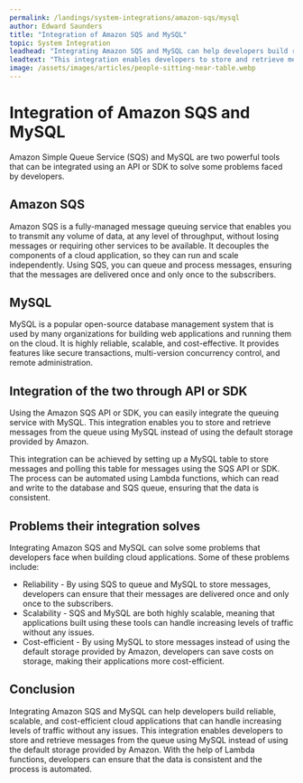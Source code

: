 ```yaml
---
permalink: /landings/system-integrations/amazon-sqs/mysql
author: Edward Saunders
title: "Integration of Amazon SQS and MySQL"
topic: System Integration
leadhead: "Integrating Amazon SQS and MySQL can help developers build reliable, scalable, and cost-efficient cloud applications that can handle increasing levels of traffic without any issues"
leadtext: "This integration enables developers to store and retrieve messages from the queue using MySQL instead of using the default storage provided by Amazon. With the help of Lambda functions, developers can ensure that the data is consistent and the process is automated."
image: /assets/images/articles/people-sitting-near-table.webp
---
```

<div class="arttext">	<h1>Integration of Amazon SQS and MySQL</h1>
	<p>Amazon Simple Queue Service (SQS) and MySQL are two powerful tools that can be integrated using an API or SDK to solve some problems faced by developers.</p>
	<h2>Amazon SQS</h2>
	<p>Amazon SQS is a fully-managed message queuing service that enables you to transmit any volume of data, at any level of throughput, without losing messages or requiring other services to be available. It decouples the components of a cloud application, so they can run and scale independently. Using SQS, you can queue and process messages, ensuring that the messages are delivered once and only once to the subscribers.</p>
	<h2>MySQL</h2>
	<p>MySQL is a popular open-source database management system that is used by many organizations for building web applications and running them on the cloud. It is highly reliable, scalable, and cost-effective. It provides features like secure transactions, multi-version concurrency control, and remote administration.</p>
	<h2>Integration of the two through API or SDK</h2>
	<p>Using the Amazon SQS API or SDK, you can easily integrate the queuing service with MySQL. This integration enables you to store and retrieve messages from the queue using MySQL instead of using the default storage provided by Amazon.</p>
	<p>This integration can be achieved by setting up a MySQL table to store messages and polling this table for messages using the SQS API or SDK. The process can be automated using Lambda functions, which can read and write to the database and SQS queue, ensuring that the data is consistent.</p>
	<h2>Problems their integration solves</h2>
	<p>Integrating Amazon SQS and MySQL can solve some problems that developers face when building cloud applications. Some of these problems include:</p>
	<ul>
		<li>Reliability - By using SQS to queue and MySQL to store messages, developers can ensure that their messages are delivered once and only once to the subscribers.</li>
		<li>Scalability - SQS and MySQL are both highly scalable, meaning that applications built using these tools can handle increasing levels of traffic without any issues.</li>
		<li>Cost-efficient - By using MySQL to store messages instead of using the default storage provided by Amazon, developers can save costs on storage, making their applications more cost-efficient.</li>
	</ul>
	<h2>Conclusion</h2>
	<p>Integrating Amazon SQS and MySQL can help developers build reliable, scalable, and cost-efficient cloud applications that can handle increasing levels of traffic without any issues. This integration enables developers to store and retrieve messages from the queue using MySQL instead of using the default storage provided by Amazon. With the help of Lambda functions, developers can ensure that the data is consistent and the process is automated.</p>
</div>